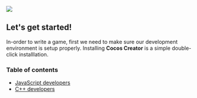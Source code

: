 
![](img/4541512723999.png)

## Let's get started!
In-order to write a game, first we need to make sure our development environment is setup properly. Installing __Cocos Creator__ is a simple double-click installlation.

### Table of contents
- [JavaScript developers](javascript-developers.md)
- [C++ developers](cpp-developers.md)
